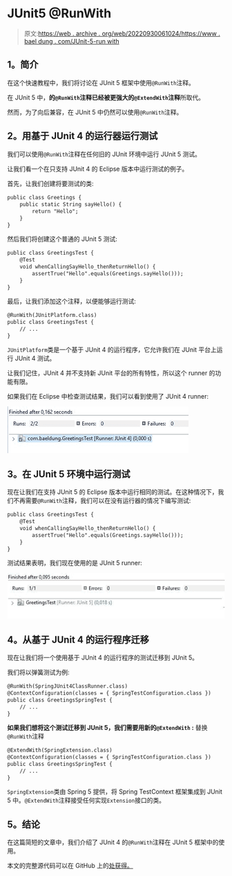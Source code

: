 # JUnit5 @RunWith

> 原文:[https://web . archive . org/web/20220930061024/https://www . bael dung . com/JUnit-5-run with](https://web.archive.org/web/20220930061024/https://www.baeldung.com/junit-5-runwith)

## **1。简介**

在这个快速教程中，我们将讨论在 JUnit 5 框架中使用`@RunWith`注释。

在 JUnit 5 中，**的`@RunWith`注释已经被更强大的`@ExtendWith`注释**所取代。

然而，为了向后兼容，在 JUnit 5 中仍然可以使用`@RunWith`注释。

## **2。用基于 JUnit 4 的运行器运行测试**

我们可以使用`@RunWith`注释在任何旧的 JUnit 环境中运行 JUnit 5 测试。

让我们看一个在只支持 JUnit 4 的 Eclipse 版本中运行测试的例子。

首先，让我们创建将要测试的类:

```
public class Greetings {
    public static String sayHello() {
        return "Hello";
    }  
}
```

然后我们将创建这个普通的 JUnit 5 测试:

```
public class GreetingsTest {
    @Test
    void whenCallingSayHello_thenReturnHello() {
        assertTrue("Hello".equals(Greetings.sayHello()));
    }
}
```

最后，让我们添加这个注释，以便能够运行测试:

```
@RunWith(JUnitPlatform.class)
public class GreetingsTest {
    // ...
}
```

`JUnitPlatform`类是一个基于 JUnit 4 的运行程序，它允许我们在 JUnit 平台上运行 JUnit 4 测试。

让我们记住，JUnit 4 并不支持新 JUnit 平台的所有特性，所以这个 runner 的功能有限。

如果我们在 Eclipse 中检查测试结果，我们可以看到使用了 JUnit 4 runner:

[![junit4 test](img/b1518723aec8d4df0a79b1272efe9022.png)](/web/20221105002446/https://www.baeldung.com/wp-content/uploads/2017/11/junit4.jpg)

## **3。在 JUnit 5 环境中运行测试**

现在让我们在支持 JUnit 5 的 Eclipse 版本中运行相同的测试。在这种情况下，我们不再需要`@RunWith`注释，我们可以在没有运行器的情况下编写测试:

```
public class GreetingsTest {
    @Test
    void whenCallingSayHello_thenReturnHello() {
        assertTrue("Hello".equals(Greetings.sayHello()));
    }
}
```

测试结果表明，我们现在使用的是 JUnit 5 runner:

[![junit5 test](img/bc64591c4a15f09d5a3566de26aa52f7.png)](/web/20221105002446/https://www.baeldung.com/wp-content/uploads/2017/11/junit5.jpg)

## **4。从基于 JUnit 4 的运行程序迁移**

现在让我们将一个使用基于 JUnit 4 的运行程序的测试迁移到 JUnit 5。

我们将以弹簧测试为例:

```
@RunWith(SpringJUnit4ClassRunner.class)
@ContextConfiguration(classes = { SpringTestConfiguration.class })
public class GreetingsSpringTest {
    // ...
}
```

**如果我们想将这个测试迁移到 JUnit 5，我们需要用新的`@ExtendWith` :** 替换`@RunWith`注释

```
@ExtendWith(SpringExtension.class)
@ContextConfiguration(classes = { SpringTestConfiguration.class })
public class GreetingsSpringTest {
    // ...
}
```

`SpringExtension`类由 Spring 5 提供，将 Spring TestContext 框架集成到 JUnit 5 中。`@ExtendWith`注释接受任何实现`Extension`接口的类。

## **5。结论**

在这篇简短的文章中，我们介绍了 JUnit 4 的`@RunWith`注释在 JUnit 5 框架中的使用。

本文的完整源代码可以在 GitHub 上的[处获得。](https://web.archive.org/web/20221105002446/https://github.com/eugenp/tutorials/tree/master/testing-modules/junit-5-basics)